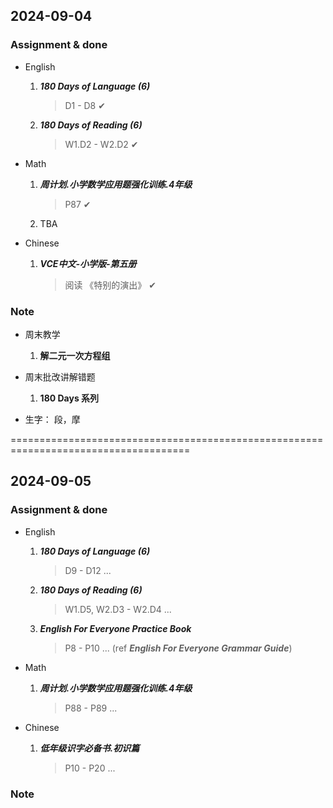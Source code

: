 ## 2024-09-04

### Assignment & done

- English
  1. _**180 Days of Language (6)**_
     > D1 - D8 ✔
  2. _**180 Days of Reading (6)**_
     > W1.D2 - W2.D2 ✔

- Math
  1. _**周计划.小学数学应用题强化训练.4年级**_
     > P87 ✔
  2. TBA

- Chinese
  1. _**VCE中文-小学版-第五册**_
     > 阅读 《特别的演出》 ✔

### Note

- 周末教学
  1. **解二元一次方程组**

- 周末批改讲解错题
  1. **180 Days 系列**

- 生字： 段，摩

=====================================================================================

## 2024-09-05

### Assignment & done

- English
  1. _**180 Days of Language (6)**_
     > D9 - D12 ...
  2. _**180 Days of Reading (6)**_
     > W1.D5, W2.D3 - W2.D4 ...
  3. _**English For Everyone Practice Book**_
     > P8 - P10 ... (ref _**English For Everyone Grammar Guide**_)

- Math
  1. _**周计划.小学数学应用题强化训练.4年级**_
     > P88 - P89 ...

- Chinese
  1. _**低年级识字必备书.初识篇**_
     > P10 - P20 ...

### Note
